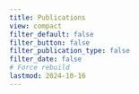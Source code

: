 ```yaml
---
title: Publications
view: compact
filter_default: false
filter_button: false
filter_publication_type: false
filter_date: false
# Force rebuild
lastmod: 2024-10-16
---
```

